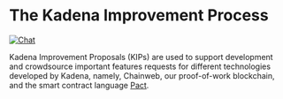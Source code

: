 The Kadena Improvement Process
===

[![Chat](https://img.shields.io/badge/chat-on%20discord-7289da.svg)](https://discord.gg/G7KE62H)


Kadena Improvement Proposals (KIPs) are used to support development and
crowdsource important features requests for different technologies developed by
Kadena, namely, Chainweb, our proof-of-work blockchain, and the smart contract language
[Pact](https://github.com/kadena-io/pact).
